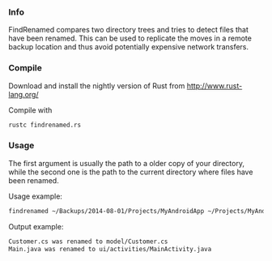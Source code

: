 ### Info

FindRenamed compares two directory trees and tries to detect files that have been renamed. This can be used to replicate the moves in a remote backup location and thus avoid potentially expensive network transfers.

### Compile

Download and install the nightly version of Rust from http://www.rust-lang.org/

Compile with 

```sh
rustc findrenamed.rs
```

### Usage

The first argument is usually the path to a older copy of your directory, while the second one is the path to the current directory where files have been renamed.

Usage example:

```sh
findrenamed ~/Backups/2014-08-01/Projects/MyAndroidApp ~/Projects/MyAndroidApp
```

Output example:

```sh
Customer.cs was renamed to model/Customer.cs
Main.java was renamed to ui/activities/MainActivity.java
```

